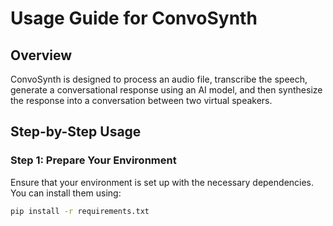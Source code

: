 # Usage Guide for ConvoSynth

## Overview

ConvoSynth is designed to process an audio file, transcribe the speech, generate a conversational response using an AI model, and then synthesize the response into a conversation between two virtual speakers.

## Step-by-Step Usage

### Step 1: Prepare Your Environment

Ensure that your environment is set up with the necessary dependencies. You can install them using:

```bash
pip install -r requirements.txt
